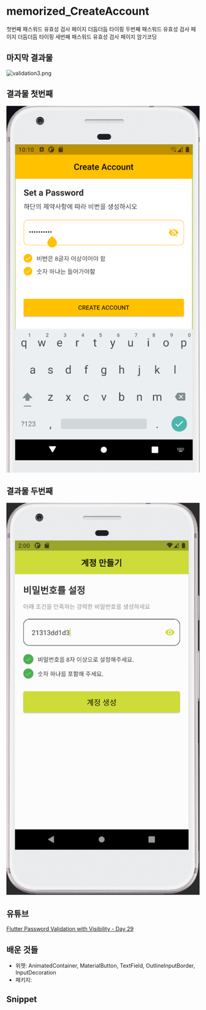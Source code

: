 # memorized_CreateAccount
첫번째 패스워드 유효성 검사 페이지 더듬더듬 타이핑
두번째 패스워드 유효성 검사 페이지 더듬더듬 타이핑
세번째 패스워드 유효성 검사 페이지 암기코딩

## 마지막 결과물
 ![validation3.png](validation3.apng)

## 결과물 첫번째
 ![validation.png](validation.png)

## 결과물 두번째
 ![validation2.png](validation2.png)

## 유튜브
[Flutter Password Validation with Visibility - Day 29](https://www.youtube.com/watch?v=Uahlo90ER18&feature=youtu.be)

## 배운 것들

* 위젯: AnimatedContainer, MaterialButton, TextField, OutlineInputBorder, InputDecoration
* 패키지:

## Snippet
